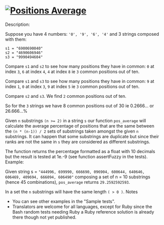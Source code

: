 # [![Positions Average](https://www.codewars.com/kata/59f4a0acbee84576800000af)](https://www.codewars.com/kata/59f4a0acbee84576800000af)

Description:

Suppose you have 4 numbers: `'0', '9', '6', '4'` and 3 strings composed with them:
```
s1 = "6900690040"
s2 = "4690606946"
s3 = "9990494604"
```
Compare `s1` and `s2` to see how many positions they have in common: `0` at index `3`, `6` at index `4`, `4` at index `8` ie `3` common positions out of ten.

Compare `s1` and `s3` to see how many positions they have in common: `9` at index `1`, `0` at index `3`, `9` at index `5` ie `3` common positions out of ten.

Compare `s2` and `s3`. We find `2` common positions out of ten.

So for the `3` strings we have 8 common positions out of 30 ie 0.2666... or 26.666...%

Given `n` substrings `(n >= 2)` in a string `s` our function `pos_average` will calculate the average percentage of positions that are the same between the `(n * (n-1)) / 2` sets of substrings taken amongst the given `n` substrings. It can happen that some substrings are duplicate but since their ranks are not the same in `s` they are considered as different substrings.

The function returns the percentage formatted as a float with 10 decimals but the result is tested at 1e.-9 (see function assertFuzzy in the tests).
Example:

Given string s = `"444996, 699990, 666690, 096904, 600644, 640646, 606469, 409694, 666094, 606490"` composing a set of n = 10 substrings (hence 45 combinations), `pos_average` returns `29.2592592593`.

In a set the `n` substrings will have the same length `( > 0 )`.
Notes

* You can see other examples in the "Sample tests".
* Translators are welcome for all languages, except for Ruby since the Bash random tests needing Ruby a Ruby reference solution is already there though not yet published.

